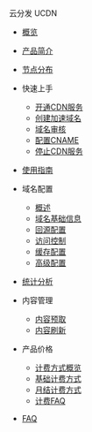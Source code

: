 <div class="sidebar_title icon__ucdn"> 云分发 UCDN</div>


* [概览](cdn/ucdn/overview) 
* [产品简介](cdn/ucdn/intro)
* [节点分布](cdn/ucdn/node)  
* 快速上手    

     * [开通CDN服务](cdn/ucdn/quick/open)
     * [创建加速域名](cdn/ucdn/quick/create)
     * [域名审核](cdn/ucdn/quick/check)
     * [配置CNAME](cdn/ucdn/quick/cname)
     * [停止CDN服务](cdn/ucdn/quick/stop)  
      
* [使用指南](cdn/ucdn/guide)    
* 域名配置
    * [概述](cdn/ucdn/domain/domain1)
    * [域名基础信息](cdn/ucdn/domain/basic)
    * [回源配置](cdn/ucdn/domain/config/config)      
    * [访问控制](cdn/ucdn/domain/config/control)  
    * [缓存配置](cdn/ucdn/domain/config/cache)   
    * [高级配置](cdn/ucdn/domain/config/more)      
 * [统计分析 ](cdn/ucdn/statistics/flow) 
 * 内容管理 
    * [内容预取](cdn/ucdn/content/prefetch)   
    * [内容刷新](cdn/ucdn/content/refresh)             
* 产品价格    
    * [计费方式概览](cdn/ucdn/charge/type)
    * [基础计费方式](cdn/ucdn/charge/flowday)
    * [月结计费方式](cdn/ucdn/charge/month)
    * [计费FAQ](cdn/ucdn/charge/faq)	    
* [FAQ](cdn/ucdn/faq)
  
  ​    
  


​    

